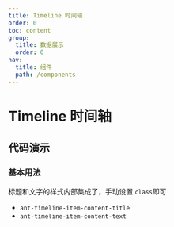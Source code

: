 ```yaml
---
title: Timeline 时间轴
order: 0
toc: content
group:
  title: 数据展示
  order: 0
nav:
  title: 组件
  path: /components
---
```


# Timeline 时间轴

## 代码演示

### 基本用法

标题和文字的样式内部集成了，手动设置 `class`即可
* `ant-timeline-item-content-title`
* `ant-timeline-item-content-text`

<code src="./demos/basic.tsx" />
